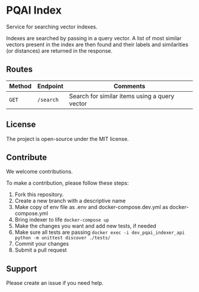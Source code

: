 # PQAI Index

Service for searching vector indexes.

Indexes are searched by passing in a query vector. A list of most similar vectors present in the index are then found and their labels and similarities (or distances) are returned in the response.

## Routes

| Method | Endpoint  | Comments                                      |
| ------ | --------- | --------------------------------------------- |
| `GET`  | `/search` | Search for similar items using a query vector |

## License

The project is open-source under the MIT license.

## Contribute

We welcome contributions.

To make a contribution, please follow these steps:

1. Fork this repository.
2. Create a new branch with a descriptive name
3. Make copy of env file as .env and docker-compose.dev.yml as docker-compose.yml
4. Bring indexer to life `docker-compose up`
5. Make the changes you want and add new tests, if needed
6. Make sure all tests are passing `docker exec -i dev_pqai_indexer_api python -m unittest discover ./tests/`
7. Commit your changes
8. Submit a pull request

## Support

Please create an issue if you need help.